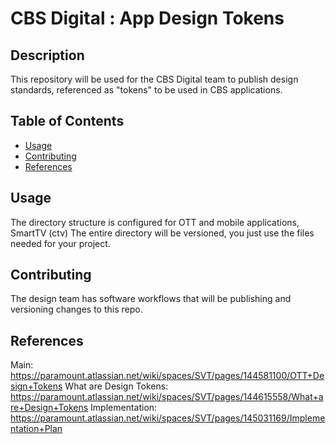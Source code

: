 # CBS Digital : App Design Tokens

## Description
This repository will be used for the CBS Digital team to publish design standards, referenced as "tokens"
to be used in CBS applications.


## Table of Contents
- [Usage](#usage)
- [Contributing](#contributing)
- [References](#references)

## Usage
The directory structure is configured for OTT and mobile applications, SmartTV (ctv)
The entire directory will be versioned, you just use the files needed for your project.

## Contributing
The design team has software workflows that will be publishing and versioning changes to this repo.

## References
Main: https://paramount.atlassian.net/wiki/spaces/SVT/pages/144581100/OTT+Design+Tokens
What are Design Tokens: https://paramount.atlassian.net/wiki/spaces/SVT/pages/144615558/What+are+Design+Tokens
Implementation: https://paramount.atlassian.net/wiki/spaces/SVT/pages/145031169/Implementation+Plan


